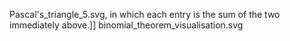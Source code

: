 Pascal's_triangle_5.svg, in which each entry is the sum of the two immediately above.]] binomial_theorem_visualisation.svg
